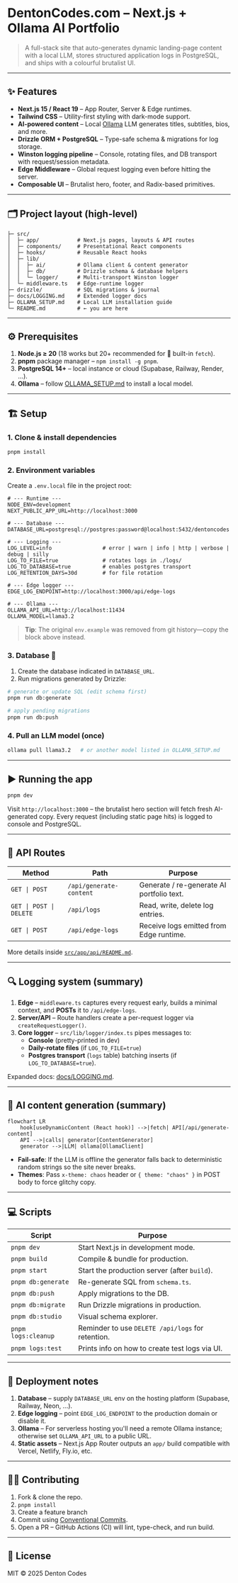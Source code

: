 # DentonCodes.com – Next.js + Ollama AI Portfolio

> A full-stack site that auto-generates dynamic landing-page content with a local LLM, stores structured application logs in PostgreSQL, and ships with a colourful brutalist UI.

---

## ✨ Features

- **Next.js 15 / React 19** – App Router, Server & Edge runtimes.
- **Tailwind CSS** – Utility-first styling with dark-mode support.
- **AI-powered content** – Local [Ollama](https://ollama.ai/) LLM generates titles, subtitles, bios, and more.
- **Drizzle ORM + PostgreSQL** – Type-safe schema & migrations for log storage.
- **Winston logging pipeline** – Console, rotating files, and DB transport with request/session metadata.
- **Edge Middleware** – Global request logging even before hitting the server.
- **Composable UI** – Brutalist hero, footer, and Radix-based primitives.

---

## 🗂️ Project layout (high-level)

```text
├─ src/
│  ├─ app/            # Next.js pages, layouts & API routes
│  ├─ components/     # Presentational React components
│  ├─ hooks/          # Reusable React hooks
│  ├─ lib/
│  │  ├─ ai/          # Ollama client & content generator
│  │  ├─ db/          # Drizzle schema & database helpers
│  │  └─ logger/      # Multi-transport Winston logger
│  └─ middleware.ts   # Edge-runtime logger
├─ drizzle/           # SQL migrations & journal
├─ docs/LOGGING.md    # Extended logger docs
├─ OLLAMA_SETUP.md    # Local LLM installation guide
└─ README.md          # ← you are here
```

---

## ⚙️ Prerequisites

1. **Node.js ≥ 20** (18 works but 20+ recommended for 🧩 built-in `fetch`).
2. **pnpm** package manager – `npm install -g pnpm`.
3. **PostgreSQL 14+** – local instance or cloud (Supabase, Railway, Render, …).
4. **Ollama** – follow [OLLAMA_SETUP.md](./OLLAMA_SETUP.md) to install a local model.

---

## 🏗️ Setup

### 1. Clone & install dependencies

```bash
pnpm install
```

### 2. Environment variables

Create a `.env.local` file in the project root:

```dotenv
# --- Runtime ---
NODE_ENV=development
NEXT_PUBLIC_APP_URL=http://localhost:3000

# --- Database ---
DATABASE_URL=postgresql://postgres:password@localhost:5432/dentoncodes

# --- Logging ---
LOG_LEVEL=info                # error | warn | info | http | verbose | debug | silly
LOG_TO_FILE=true              # rotates logs in ./logs/
LOG_TO_DATABASE=true          # enables postgres transport
LOG_RETENTION_DAYS=30d        # for file rotation

# --- Edge logger ---
EDGE_LOG_ENDPOINT=http://localhost:3000/api/edge-logs

# --- Ollama ---
OLLAMA_API_URL=http://localhost:11434
OLLAMA_MODEL=llama3.2
```

> **Tip**: The original `env.example` was removed from git history—copy the block above instead.

### 3. Database 💾

1. Create the database indicated in `DATABASE_URL`.
2. Run migrations generated by Drizzle:

```bash
# generate or update SQL (edit schema first)
pnpm run db:generate

# apply pending migrations
pnpm run db:push
```

### 4. Pull an LLM model (once)

```bash
ollama pull llama3.2   # or another model listed in OLLAMA_SETUP.md
```

---

## ▶️ Running the app

```bash
pnpm dev
```

Visit `http://localhost:3000` – the brutalist hero section will fetch fresh AI-generated copy. Every request (including static page hits) is logged to console and PostgreSQL.

---

## 📡 API Routes

| Method                  | Path                    | Purpose                                   |
| ----------------------- | ----------------------- | ----------------------------------------- |
| `GET \| POST`           | `/api/generate-content` | Generate / re-generate AI portfolio text. |
| `GET \| POST \| DELETE` | `/api/logs`             | Read, write, delete log entries.          |
| `GET \| POST`           | `/api/edge-logs`        | Receive logs emitted from Edge runtime.   |

More details inside [`src/app/api/README.md`](./src/app/api/README.md).

---

## 🔍 Logging system (summary)

1. **Edge** – `middleware.ts` captures every request early, builds a minimal context, and **POSTs** it to `/api/edge-logs`.
2. **Server/API** – Route handlers create a per-request logger via `createRequestLogger()`.
3. **Core logger** – `src/lib/logger/index.ts` pipes messages to:
   - **Console** (pretty-printed in dev)
   - **Daily-rotate files** (if `LOG_TO_FILE=true`)
   - **Postgres transport** (`logs` table) batching inserts (if `LOG_TO_DATABASE=true`).

Expanded docs: [docs/LOGGING.md](./docs/LOGGING.md).

---

## 🤖 AI content generation (summary)

```mermaid
flowchart LR
    hook[useDynamicContent (React hook)] -->|fetch| API[/api/generate-content]
    API -->|calls| generator[ContentGenerator]
    generator -->|LLM| ollama[OllamaClient]
```

- **Fail-safe**: If the LLM is offline the generator falls back to deterministic random strings so the site never breaks.
- **Themes**: Pass `x-theme: chaos` header or `{ theme: "chaos" }` in POST body to force glitchy copy.

---

## 💻 Scripts

| Script              | Purpose                                           |
| ------------------- | ------------------------------------------------- |
| `pnpm dev`          | Start Next.js in development mode.                |
| `pnpm build`        | Compile & bundle for production.                  |
| `pnpm start`        | Start the production server (after `build`).      |
| `pnpm db:generate`  | Re-generate SQL from `schema.ts`.                 |
| `pnpm db:push`      | Apply migrations to the DB.                       |
| `pnpm db:migrate`   | Run Drizzle migrations in production.             |
| `pnpm db:studio`    | Visual schema explorer.                           |
| `pnpm logs:cleanup` | Reminder to use `DELETE /api/logs` for retention. |
| `pnpm logs:test`    | Prints info on how to create test logs via UI.    |

---

## 🐳 Deployment notes

1. **Database** – supply `DATABASE_URL` env on the hosting platform (Supabase, Railway, Neon, …).
2. **Edge logging** – point `EDGE_LOG_ENDPOINT` to the production domain or disable it.
3. **Ollama** – For serverless hosting you'll need a remote Ollama instance; otherwise set `OLLAMA_API_URL` to a public URL.
4. **Static assets** – Next.js App Router outputs an `app/` build compatible with Vercel, Netlify, Fly.io, etc.

---

## 🧑‍💻 Contributing

1. Fork & clone the repo.
2. `pnpm install`
3. Create a feature branch
4. Commit using [Conventional Commits](https://www.conventionalcommits.org/).
5. Open a PR – GitHub Actions (CI) will lint, type-check, and run build.

---

## 📜 License

MIT © 2025 Denton Codes
